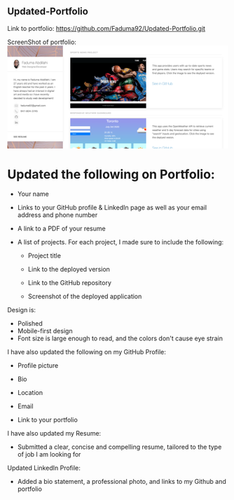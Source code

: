 ## Updated-Portfolio

Link to portfolio:  https://github.com/Faduma92/Updated-Portfolio.git

ScreenShot of portfolio:
![portfolio](portfolio.png)


# Updated the following on Portfolio:


- Your name


- Links to your GitHub profile & LinkedIn page as well as your email address and phone number


- A link to a PDF of your resume


- A list of projects. For each project, I made sure to include the following:


    - Project title


    - Link to the deployed version


    - Link to the GitHub repository


    - Screenshot of the deployed application





Design is:
- Polished
- Mobile-first design
- Font size is large enough to read, and  the colors don't cause eye strain



I have also updated the following on my GitHub Profile:

- Profile picture


- Bio


- Location


- Email


- Link to your portfolio







I have also updated  my Resume:
- Submitted a clear, concise and compelling resume, tailored to the type of job I am looking for

Updated LinkedIn Profile:
- Added a bio statement, a professional photo, and links to my Github and portfolio
